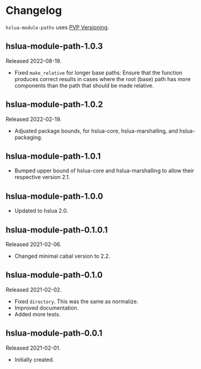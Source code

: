 # Changelog

`hslua-module-paths` uses [PVP Versioning][].

## hslua-module-path-1.0.3

Released 2022-08-19.

-   Fixed `make_relative` for longer base paths: Ensure that the
    function produces correct results in cases where the root
    (base) path has more components than the path that should be
    made relative.

## hslua-module-path-1.0.2

Released 2022-02-19.

-   Adjusted package bounds, for hslua-core, hslua-marshalling,
    and hslua-packaging.

## hslua-module-path-1.0.1

-   Bumped upper bound of hslua-core and hslua-marshalling to
    allow their respective version 2.1.

## hslua-module-path-1.0.0

-   Updated to hslua 2.0.

## hslua-module-path-0.1.0.1

Released 2021-02-06.

-   Changed minimal cabal version to 2.2.

## hslua-module-path-0.1.0

Released 2021-02-02.

-   Fixed `directory`. This was the same as normalize.
-   Improved documentation.
-   Added more tests.

## hslua-module-path-0.0.1

Released 2021-02-01.

-   Initially created.

  [PVP Versioning]: https://pvp.haskell.org
